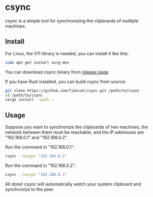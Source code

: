 # csync

csync is a simple tool for synchronizing the clipboards of multiple machines.

## Install

For Linux, the X11 library is needed, you can install it like this:

```bash
sudo apt-get install xorg-dev
```

You can download csync binary from [release page](https://github.com/fioncat/csync/releases).

If you have Rust installed, you can build csync from source:

```bash
git clone https://github.com/fioncat/csync.git /path/to/csync
cd /path/to/csync
cargo install --path .
```

## Usage

Suppose you want to synchronize the clipboards of two machines, the network between them must be reachable, and the IP addresses are "192.168.0.1" and "192.168.0.2".

Run the command in "192.168.0.1":

```bash
csync --target "192.168.0.2"
```
Run the command in "192.168.0.2":

```bash
csync --target "192.168.0.1"
```

All done! csync will automatically watch your system clipboard and synchronize to the peer.
